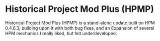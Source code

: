 # Historical Project Mod Plus (HPMP)
 Historical Project Mod Plus (HPMP) is a stand-alone update built on HPM 0.4.6.3, building upon it with both bug fixes, and an Expansion of several HPM mechanics I really liked, but felt underdeveloped.

